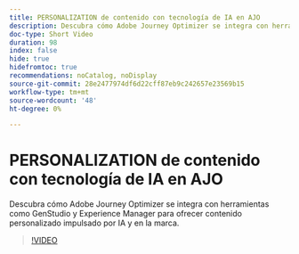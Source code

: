 ```yaml
---
title: PERSONALIZATION de contenido con tecnología de IA en AJO
description: Descubra cómo Adobe Journey Optimizer se integra con herramientas como GenStudio y Experience Manager para ofrecer contenido personalizado impulsado por IA y en la marca.
doc-type: Short Video
duration: 98
index: false
hide: true
hidefromtoc: true
recommendations: noCatalog, noDisplay
source-git-commit: 28e2477974df6d22cff87eb9c242657e23569b15
workflow-type: tm+mt
source-wordcount: '48'
ht-degree: 0%

---
```



# PERSONALIZATION de contenido con tecnología de IA en AJO

Descubra cómo Adobe Journey Optimizer se integra con herramientas como GenStudio y Experience Manager para ofrecer contenido personalizado impulsado por IA y en la marca.

<!-- 62_S520_3442520_97_aipowered-content-personalization-in-ajo -->
>[!VIDEO](https://video.tv.adobe.com/v/3458183/?learn=on&enablevpops=true)
